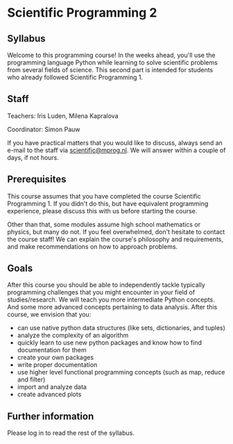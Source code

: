 # Scientific Programming 2

## Syllabus

Welcome to this programming course! In the weeks ahead, you'll use the programming language Python while learning to solve scientific problems from several fields of science. This second part is intended for students who already followed Scientific Programming 1.

## Staff

Teachers: Iris Luden, Milena Kapralova

Coordinator: Simon Pauw

If you have practical matters that you would like to discuss, always send an e-mail to the staff via <scientific@mprog.nl>. We will answer within a couple of days, if not hours.

## Prerequisites

This course assumes that you have completed the course Scientific Programming 1. If you didn't do this, but have equivalent programming experience, please discuss this with us before starting the course.

Other than that, some modules assume high school mathematics or physics, but many do not. If you feel overwhelmed, don't hesitate to contact the course staff! We can explain the course's philosophy and requirements, and make recommendations on how to approach problems.

## Goals

After this course you should be able to independently tackle typically programming challenges that you might encounter in your field of studies/research. We will teach you more intermediate Python concepts. And some more advanced concepts pertaining to data analysis. After this course, we envision that you:

- can use native python data structures (like sets, dictionaries, and tuples)
- analyze the complexity of an algorithm
- quickly learn to use new python packages and know how to find documentation for them
- create your own packages
- write proper documentation
- use higher level functional programming concepts (such as map, reduce and filter)
- import and analyze data
- create advanced plots

## Further information

Please log in to read the rest of the syllabus.
